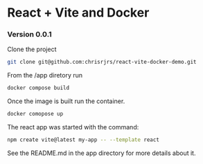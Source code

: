# React + Vite and Docker
### Version 0.0.1


Clone the project
```sh
git clone git@github.com:chrisrjrs/react-vite-docker-demo.git
```
From the /app diretory run 
```sh 
docker compose build 
```

Once the image is built run the container.
```sh
docker comopose up
```

The react app was started with the command:
```sh
npm create vite@latest my-app -- --template react
```
See the README.md in the app directory for more details about it.